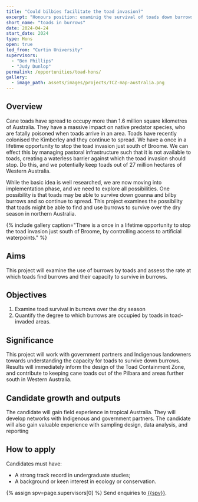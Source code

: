```yaml
---
title: "Could bilbies facilitate the toad invasion?"
excerpt: "Honours position: examinig the survival of toads down burrows"
short_name: "toads in burrows"
date: 2024-04-24
start_date: 2024
type: Hons
open: true
led_from: "Curtin University"
supervisors:
  - "Ben Phillips"
  - "Judy Dunlop"
permalink: /opportunities/toad-hons/
gallery:
  - image_path: assets/images/projects/TCZ-map-australia.png
---
```


## Overview

Cane toads have spread to occupy more than 1.6 million square kilometres of Australia.  They have a massive impact on native predator species, who are fatally poisoned when toads arrive in an area.  Toads have recently colonised the Kimberley and they continue to spread.  We have a once in a lifetime opportunity to stop the toad invasion just south of Broome.  We can effect this by managing pastoral infrastructure such that it is not available to toads, creating a waterless barrier against which the toad invasion should stop. Do this, and we potentially keep toads out of 27 million hectares of Western Australia.

While the basic idea is well researched, we are now moving into implementation phase, and we need to explore all possibilities.  One possibility is that toads may be able to survive down goanna and bilby burrows and so continue to spread.  This project examines the possibility that toads might be able to find and use burrows to survive over the dry season in northern Australia.

{% include gallery caption="There is a once in a lifetime opportunity to stop the toad invasion just south of Broome, by controlling access to artificial waterpoints." %}

## Aims

This project will examine the use of burrows by toads and assess the rate at which toads find burrows and their capacity to survive in burrows. 

## Objectives

1. Examine toad survival in burrows over the dry season
2. Quantify the degree to which burrows are occupied by toads in toad-invaded areas.

## Significance

This project will work with government partners and Indigenous landowners towards understanding the capacity for toads to survive down burrows.  Results will immediately inform the design of the Toad Containment Zone, and contribute to keeping cane toads out of the Pilbara and areas further south in Western Australia.

## Candidate growth and outputs

The candidate will gain field experience in tropical Australia.  They will develop networks with Indigenous and government partners.  The candidate will also gain valuable experience with sampling design, data analysis, and reporting

## How to apply

Candidates must have:

- A strong track record in undergraduate studies;
- A background or keen interest in ecology or conservation.


{% assign spv=page.supervisors[0] %}
Send enquiries to <a href="mailto:{{site.data.authors[spv].email}}">{{spv}}</a>.